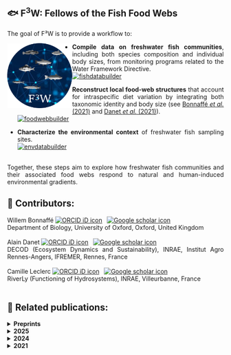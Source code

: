 ## 🐟 F<sup>3</sup>W: Fellows of the Fish Food Webs

<div align="justify">

The goal of F³W is to provide a workflow to:  

<p>
<img src="https://github.com/Fellows-of-the-Fish-Food-Webs-F3W/.github/blob/main/profile/logoF3W.png" alt="" width="30%" align="left" />
</p>

- **Compile data on freshwater fish communities**, including both species composition and individual body sizes, from monitoring programs related to the Water Framework Directive.  
  [![fishdatabuilder](https://img.shields.io/static/v1?label=&message=fishdatabuilder&color=000605&logo=github&logoColor=FFFFFF&labelColor=000605)](https://github.com/Fellows-of-the-Fish-Food-Webs-F3W/fishdatabuilder)

- **Reconstruct local food-web structures** that account for intraspecific diet variation by integrating both taxonomic identity and body size (see [Bonnaffé *et al.* (2021)](https://doi.org/10.1111/oik.08173) and [Danet *et al.* (2021)](https://doi.org/10.1111/ele.13857)).  
  [![foodwebbuilder](https://img.shields.io/static/v1?label=&message=foodwebbuilder&color=000605&logo=github&logoColor=FFFFFF&labelColor=000605)](https://github.com/Fellows-of-the-Fish-Food-Webs-F3W/foodwebbuilder)

- **Characterize the environmental context** of freshwater fish sampling sites.  
  [![envdatabuilder](https://img.shields.io/static/v1?label=&message=envdatabuilder&color=000605&logo=github&logoColor=FFFFFF&labelColor=000605)](https://github.com/Fellows-of-the-Fish-Food-Webs-F3W/envdatabuilder)  

<br/>
Together, these steps aim to explore how freshwater fish communities and their associated food webs respond to natural and human-induced environmental gradients.  
<br/>

## 👥 Contributors:
Willem Bonnaffé <a itemprop="sameAs" content="https://orcid.org/0000-0002-5053-8891" href="https://orcid.org/0000-0002-5053-8891" target="orcid.widget" rel="noopener noreferrer" style="vertical-align:top;"><img src="https://orcid.org/sites/default/files/images/orcid_16x16.png" style="width:1em;margin-right:.5em;" alt="ORCID iD icon"></a> <a itemprop="sameAs" content="https://scholar.google.com/citations?user=_ntgm1MAAAAJ" href="https://scholar.google.com/citations?user=_ntgm1MAAAAJ" target="orcid.widget" rel="noopener noreferrer" style="vertical-align:top;"><img src="https://upload.wikimedia.org/wikipedia/commons/c/c7/Google_Scholar_logo.svg" style="width:1em;margin-right:.5em;" alt="Google scholar icon"></a>  
Department of Biology, University of Oxford, Oxford, United Kingdom  
<br/>
Alain Danet <a itemprop="sameAs" content="https://orcid.org/0000-0002-1592-9483" href="https://orcid.org/0000-0002-1592-9483" target="orcid.widget" rel="noopener noreferrer" style="vertical-align:top;"><img src="https://orcid.org/sites/default/files/images/orcid_16x16.png" style="width:1em;margin-right:.5em;" alt="ORCID iD icon"></a> <a itemprop="sameAs" content="https://scholar.google.com/citations?user=iijI6msAAAAJ" href="https://scholar.google.com/citations?user=iijI6msAAAAJ" target="orcid.widget" rel="noopener noreferrer" style="vertical-align:top;"><img src="https://upload.wikimedia.org/wikipedia/commons/c/c7/Google_Scholar_logo.svg" style="width:1em;margin-right:.5em;" alt="Google scholar icon"></a>  
DECOD (Ecosystem Dynamics and Sustainability), INRAE, Institut Agro Rennes-Angers, IFREMER, Rennes, France  
<br/>
Camille Leclerc <a itemprop="sameAs" content="https://orcid.org/0000-0001-5830-1787" href="https://orcid.org/0000-0001-5830-1787" target="orcid.widget" rel="noopener noreferrer" style="vertical-align:top;"><img src="https://orcid.org/sites/default/files/images/orcid_16x16.png" style="width:1em;margin-right:.5em;" alt="ORCID iD icon"></a> <a itemprop="sameAs" content="https://scholar.google.com/citations?user=fseXcHIAAAAJ" href="https://scholar.google.com/citations?user=fseXcHIAAAAJ" target="orcid.widget" rel="noopener noreferrer" style="vertical-align:top;"><img src="https://upload.wikimedia.org/wikipedia/commons/c/c7/Google_Scholar_logo.svg" style="width:1em;margin-right:.5em;" alt="Google scholar icon"></a>  
RiverLy (Functioning of Hydrosystems), INRAE, Villeurbanne, France  
<br/>

## 📄 Related publications:
<details>
<summary><strong>Preprints</strong></summary>
<br>

<ul>
  <li>
    <strong>Danet</strong> <em>et al.</em><br>
    <em>Biodiversity temporal trends are reshaping food web structure and redundancy in riverine ecosystems.</em><br>
    <em>bioRxiv</em> – <a href="https://doi.org/10.1101/2025.04.23.649202">https://doi.org/10.1101/2025.04.23.649202</a>
  </li>
  <br>
</ul>
</details>

<details>
<summary><strong>2025</strong></summary>
<br>

<ul>
  <li>
    <strong>Leclerc</strong> <em>et al.</em> (2025)<br>
    <em>Climate impacts on lake food-webs are mediated by biological invasions.</em><br>
    <em>Global Change Biology</em>, 31, e70144 – <a href="https://doi.org/10.1111/gcb.70144">https://doi.org/10.1111/gcb.70144</a>
  </li>
  <br>
</ul>
</details>

<details>
<summary><strong>2024</strong></summary>
<br>

<ul>
  <li>
    <strong>Bonnaffé, Danet, Leclerc</strong> <em>et al.</em> (2024)<br>
    <em>The interaction between warming and enrichment accelerates food-web simplification in freshwater systems.</em><br>
    <em>Ecology Letters</em>, 8, e14480 – <a href="https://doi.org/10.1111/ele.14480">https://doi.org/10.1111/ele.14480</a>
  </li>
</ul>
</details>

<details>
<summary><strong>2021</strong></summary>
<br>

<ul>
  <li>
    <strong>Bonnaffé, Danet</strong> <em>et al.</em> (2021)<br>
    <em>Comparison of size-structured and species-level trophic networks reveals antagonistic effects of temperature on vertical trophic diversity at the population and species level.</em><br>
    <em>Oikos</em>, 130, 1297–1309 – <a href="https://doi.org/10.1111/oik.08173">https://doi.org/10.1111/oik.08173</a>
  </li>
  <br>
  <li>
    <strong>Danet</strong> <em>et al.</em> (2021)<br>
    <em>Species richness and food-web structure jointly drive community biomass and its temporal stability in fish communities.</em><br>
    <em>Ecology Letters</em>, 24, 2364–2377 – <a href="https://doi.org/10.1111/ele.13857">https://doi.org/10.1111/ele.13857</a>
  </li>
</ul>
</details>
</div>
